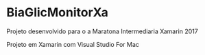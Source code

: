 # BiaGlicMonitorXa

Projeto desenvolvido para o a Maratona Intermediaria Xamarin 2017

Projeto em Xamarin com Visual Studio For Mac
